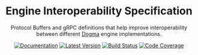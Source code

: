 <div align="center">

# Engine Interoperability Specification

Protocol Buffers and gRPC definitions that help improve interoperability between
different [Dogma](https://github.com/dogmatiq/dogma) engine implementations.

[![Documentation](https://img.shields.io/badge/go.dev-documentation-007d9c?&style=for-the-badge)](https://pkg.go.dev/github.com/dogmatiq/interopspec)
[![Latest Version](https://img.shields.io/github/tag/dogmatiq/interopspec.svg?&style=for-the-badge&label=semver)](https://github.com/dogmatiq/interopspec/releases)
[![Build Status](https://img.shields.io/github/actions/workflow/status/dogmatiq/interopspec/ci.yml?style=for-the-badge&branch=main)](https://github.com/dogmatiq/interopspec/actions/workflows/ci.yml)
[![Code Coverage](https://img.shields.io/codecov/c/github/dogmatiq/interopspec/main.svg?style=for-the-badge)](https://codecov.io/github/dogmatiq/interopspec)

</div>
